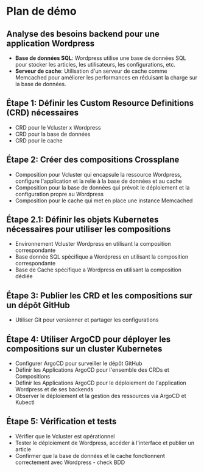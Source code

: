 # Plan de démo

## Analyse des besoins backend pour une application Wordpress
- **Base de données SQL**: Wordpress utilise une base de données SQL pour stocker les articles, les utilisateurs, les configurations, etc.
- **Serveur de cache**: Utilisation d'un serveur de cache comme Memcached pour améliorer les performances en réduisant la charge sur la base de données.

## Étape 1: Définir les Custom Resource Definitions (CRD) nécessaires
- CRD pour le Vcluster x Wordpress
- CRD pour la base de données
- CRD pour le cache

## Étape 2: Créer des compositions Crossplane
- Composition pour Vcluster qui encapsule la ressource Wordpress, configure l'application et la relie à la base de données et au cache
- Composition pour la base de données qui prévoit le déploiement et la configuration propre au Wordpress
- Composition pour le cache qui met en place une instance Memcached

## Étape 2.1: Définir les objets Kubernetes nécessaires pour utiliser les compositions
- Environnement Vcluster Wordpress en utilisant la composition correspondante
- Base donnée SQL spécifique a Wordpress en utilisant la composition correspondante
- Base de Cache spécifique a Wordpress en utilisant la composition dédiée

## Étape 3: Publier les CRD et les compositions sur un dépôt GitHub
- Utiliser Git pour versionner et partager les configurations

## Étape 4: Utiliser ArgoCD pour déployer les compositions sur un cluster Kubernetes
- Configurer ArgoCD pour surveiller le dépôt GitHub
- Définir les Applications ArgoCD pour l'ensemble des CRDs et Compositions
- Définir les Applications ArgoCD pour le déploiement de l'application Wordpress et de ses backends
- Observer le déploiement et la gestion des ressources via ArgoCD et Kubectl

## Étape 5: Vérification et tests
- Vérifier que le Vcluster est opérationnel
- Tester le déploiement de Wordpress, accéder à l'interface et publier un article
- Confirmer que la base de données et le cache fonctionnent correctement avec Wordpress - check BDD
